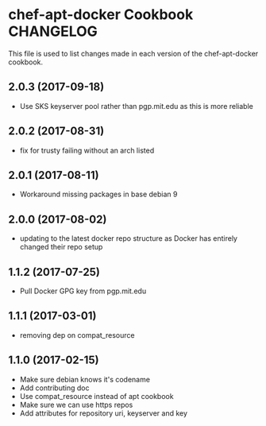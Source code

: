 # chef-apt-docker Cookbook CHANGELOG

This file is used to list changes made in each version of the chef-apt-docker cookbook.

## 2.0.3 (2017-09-18)

- Use SKS keyserver pool rather than pgp.mit.edu as this is more reliable

## 2.0.2 (2017-08-31)

- fix for trusty failing without an arch listed

## 2.0.1 (2017-08-11)

- Workaround missing packages in base debian 9

## 2.0.0 (2017-08-02)

- updating to the latest docker repo structure as Docker has entirely changed their repo setup

## 1.1.2 (2017-07-25)

- Pull Docker GPG key from pgp.mit.edu

## 1.1.1 (2017-03-01)

- removing dep on compat_resource

## 1.1.0 (2017-02-15)

- Make sure debian knows it's codename
- Add contributing doc
- Use compat_resource instead of apt cookbook
- Make sure we can use https repos
- Add attributes for repository uri, keyserver and key
